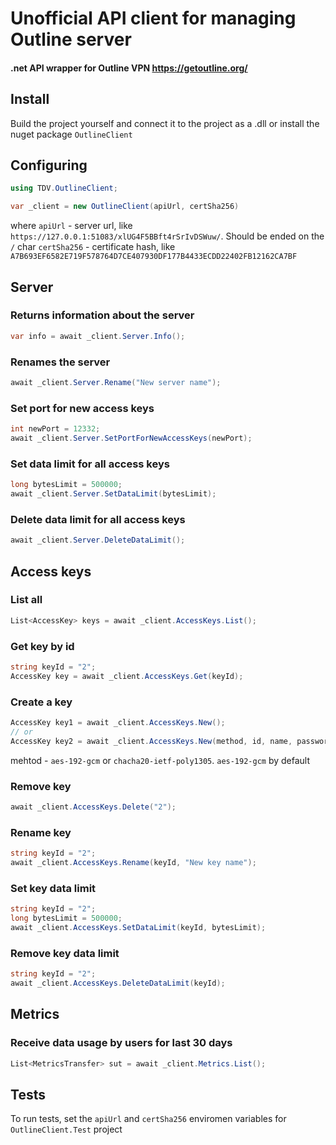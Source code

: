# Unofficial API client for managing Outline server
#### .net API wrapper for Outline VPN https://getoutline.org/


## Install
Build the project yourself and connect it to the project as a .dll or install the nuget package ```OutlineClient```



## Configuring
```csharp
using TDV.OutlineClient;

var _client = new OutlineClient(apiUrl, certSha256)
```
where
 ```apiUrl``` - server url, like ```https://127.0.0.1:51083/xlUG4F5BBft4rSrIvDSWuw/```. Should be ended on the ```/``` char
```certSha256``` - certificate hash, like ```A7B693EF6582E719F578764D7CE407930DF177B4433ECDD22402FB12162CA7BF```

## Server
### Returns information about the server
```csharp
var info = await _client.Server.Info();
```

### Renames the server
```csharp
await _client.Server.Rename("New server name");
```

### Set port for new access keys
```csharp
int newPort = 12332;
await _client.Server.SetPortForNewAccessKeys(newPort);
```

### Set data limit for all access keys
```csharp
long bytesLimit = 500000;
await _client.Server.SetDataLimit(bytesLimit);
```

### Delete data limit for all access keys
```csharp
await _client.Server.DeleteDataLimit();
```

## Access keys
### List all
```csharp
List<AccessKey> keys = await _client.AccessKeys.List();
```

### Get key by id
```csharp
string keyId = "2";
AccessKey key = await _client.AccessKeys.Get(keyId);
```

### Create a key
```csharp
AccessKey key1 = await _client.AccessKeys.New();
// or
AccessKey key2 = await _client.AccessKeys.New(method, id, name, password, port, limit);

```
mehtod - ```aes-192-gcm``` or ```chacha20-ietf-poly1305```. ```aes-192-gcm``` by default

### Remove key
```csharp
await _client.AccessKeys.Delete("2");
```

### Rename key
```csharp
string keyId = "2";
await _client.AccessKeys.Rename(keyId, "New key name");
```

### Set key data limit
```csharp
string keyId = "2";
long bytesLimit = 500000;
await _client.AccessKeys.SetDataLimit(keyId, bytesLimit);
```

### Remove key data limit
```csharp
string keyId = "2";
await _client.AccessKeys.DeleteDataLimit(keyId);
```

## Metrics
### Receive  data usage by users for last 30 days
```csharp
List<MetricsTransfer> sut = await _client.Metrics.List();
```

## Tests
To run tests, set the ```apiUrl``` and ```certSha256``` enviromen variables for  ```OutlineClient.Test``` project